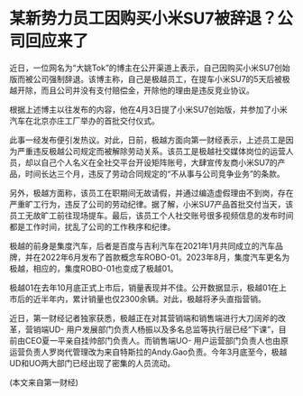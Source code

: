 # 某新势力员工因购买小米SU7被辞退？公司回应来了

近日，一位网名为“大姚Tok”的博主在公开渠道上表示，自己因购买小米SU7创始版而被公司强制辞退。该博主称，自己是极越员工，在提车小米SU7的5天后被极越开除，而且公司并没有支付赔偿金，开除他的理由是违反竞业协议。

根据上述博主以往发布的内容，他在4月3日提了小米SU7创始版，并参加了小米汽车在北京亦庄工厂举办的首批交付仪式。

此事一经发布便引发热议。对此，日前，极越方面向第一财经表示，上述员工是因为严重违反极越公司规定而被解除劳动关系。该员工是极越社交媒体岗位的运营人员，却以自己个人名义在全社交平台开设矩阵账号，大肆宣传友商小米SU7的产品，时间长达三个月，违反了劳动合同规定的“不从事与公司竞争业务”的条款。

另外，极越方面称，该员工在职期间无故请假，并通过编造虚假理由不到岗，存在严重旷工行为，违反了公司的劳动纪律。据了解，小米SU7产品首批交付当天，该员工无故旷工前往现场提车。最后，该员工个人社交账号很多视频信息的发布时间都是工作时间，扰乱了公司的工作秩序和纪律。

极越的前身是集度汽车，后者是百度与吉利汽车在2021年1月共同成立的汽车品牌，并在2022年6月发布了首款概念车ROBO-01。2023年8月，集度汽车更名为极越，相应的，集度ROBO-01也变成了极越01。

极越01在去年10月底正式上市后，销量表现并不佳。公开数据显示，极越01在上市后的近半年内，累计销量也仅2300余辆。对此，极越将矛头直指营销。

近日，第一财经记者独家获悉，极越正在对其营销端和销售端进行大刀阔斧的改革，营销端UD-
用户发展部门负责人杨振以及多名总监等执行层已经“下课”，目前由CEO夏一平亲自挂帅部门负责人。而销售端UO-
用户运营部门负责人也由原运营负责人罗岗代管理改为来自特斯拉的Andy.Gao负责。今年3月底至今，极越UD和UO两大部门已经出现了密集的人员流动。

(本文来自第一财经)

